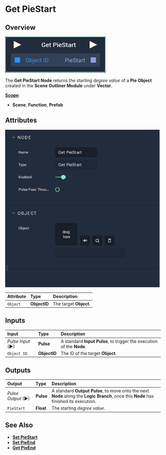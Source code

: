 # Get PieStart

## Overview

![The Get PieStart Node.](../../../../.gitbook/assets/node-get-piestart.png)

The **Get PieStart Node** returns the starting _degree value_ of a **Pie Object** created in the **Scene Outliner Module** under **Vector**.

[**Scope**](../overview.md#scopes):
*  **Scene**, **Function**, **Prefab**

## Attributes

![The Get PieStart Node Attributes.](../../../../.gitbook/assets/node-get-piestart-attr.png)

| Attribute | Type | Description |
| :--- | :--- | :--- |
| `Object` | **ObjectID** | The target **Object**. |

## Inputs

| Input | Type | Description |
| :--- | :--- | :--- |
| _Pulse Input_ \(►\) | **Pulse** | A standard **Input Pulse**, to trigger the execution of the **Node**. |
| `Object ID` | **ObjectID** | The ID of the target **Object**. |

## Outputs

| Output | Type | Description |
| :--- | :--- | :--- |
| _Pulse Output_ \(►\) | **Pulse** | A standard **Output Pulse**, to move onto the next **Node** along the **Logic Branch**, once this **Node** has finished its execution. |
| `PieStart` | **Float** | The starting _degree value_. |

## See Also

* [**Set PieStart**](setpiestart.md)
* [**Set PieEnd**](setpieend.md)
* [**Get PieEnd**](getpieend.md)

